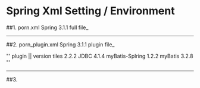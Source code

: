 # Spring Xml Setting / Environment


##1. porn.xml
	Spring 3.1.1 full file_

----------------------------------------
##2. porn_plugin.xml
	Spring 3.1.1 plugin file_

"'
	plugin		||	version
	tiles				2.2.2
	JDBC				4.1.4
	myBatis-Splring 	1.2.2
	myBatis			3.2.8
"'

----------------------------------------
##3. 